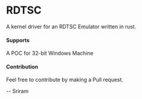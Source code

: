 # RDTSC

A kernel driver for an RDTSC Emulator written in rust.

#### Supports

A POC for 32-bit Windows Machine

#### Contribution

Feel free to contribute by making a Pull request.

--
Sriram